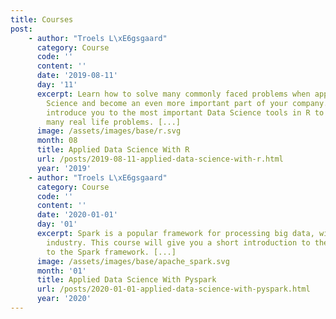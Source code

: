 ```yaml
---
title: Courses
post:
    - author: "Troels L\xE6gsgaard"
      category: Course
      code: ''
      content: ''
      date: '2019-08-11'
      day: '11'
      excerpt: Learn how to solve many commonly faced problems when applying R for Data
        Science and become an even more important part of your company. This course will
        introduce you to the most important Data Science tools in R to effectively solve
        many real life problems. [...]
      image: /assets/images/base/r.svg
      month: 08
      title: Applied Data Science With R
      url: /posts/2019-08-11-applied-data-science-with-r.html
      year: '2019'
    - author: "Troels L\xE6gsgaard"
      category: Course
      code: ''
      content: ''
      date: '2020-01-01'
      day: '01'
      excerpt: Spark is a popular framework for processing big data, widely used in the
        industry. This course will give you a short introduction to the popular Python API
        to the Spark framework. [...]
      image: /assets/images/base/apache_spark.svg
      month: '01'
      title: Applied Data Science With Pyspark
      url: /posts/2020-01-01-applied-data-science-with-pyspark.html
      year: '2020'
---
```

